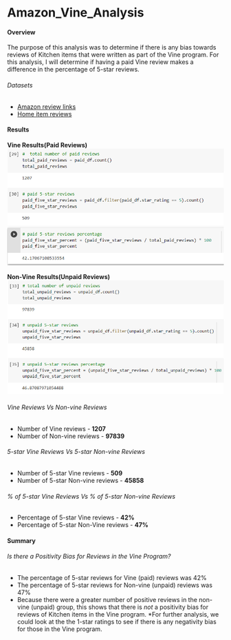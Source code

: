 # Amazon_Vine_Analysis

#### Overview
The purpose of this analysis was to determine if there is any bias towards reviews of Kitchen items that were written as part of the Vine program. For this analysis, I will determine if having a paid Vine review makes a difference in the percentage of 5-star reviews.

###### Datasets
* [Amazon review links](https://s3.amazonaws.com/amazon-reviews-pds/tsv/index.txt)
* [Home item reviews](https://s3.amazonaws.com/amazon-reviews-pds/tsv/amazon_reviews_us_Kitchen_v1_00.tsv.gz)

#### Results

**Vine Results(Paid Reviews)**
![Vine Results](https://github.com/mcginav/Amazon_Vine_Analysis/blob/main/Vine%20reviews.PNG)

**Non-Vine Results(Unpaid Reviews)**
![Non-Vine Results](https://github.com/mcginav/Amazon_Vine_Analysis/blob/main/non_vine%20reviews.PNG)

###### Vine Reviews Vs Non-vine Reviews
* Number of Vine reviews - **1207** 
* Number of Non-vine reviews - **97839** 

###### 5-star Vine Reviews Vs 5-star Non-vine Reviews
* Number of 5-star Vine reviews - **509**
* Number of 5-star Non-vine reviews - **45858**

###### % of 5-star Vine Reviews Vs % of 5-star Non-vine Reviews
* Percentage of 5-star Vine reviews - **42%**
* Percentage of 5-star Non-Vine reviews - **47%**

#### Summary
###### Is there a Positivity Bias for Reviews in the Vine Program?
* The percentage of 5-star reviews for Vine (paid) reviews was 42%
* The percentage of 5-star reviews for Non-vine (unpaid) reviews was 47%
* Because there were a greater number of positive reviews in the non-vine (unpaid) group, this shows that there is *not* a positivity bias for reviews of Kitchen items in the Vine program.
*For further analysis, we could look at the the 1-star ratings to see if there is any negativity bias for those in the Vine program. 

